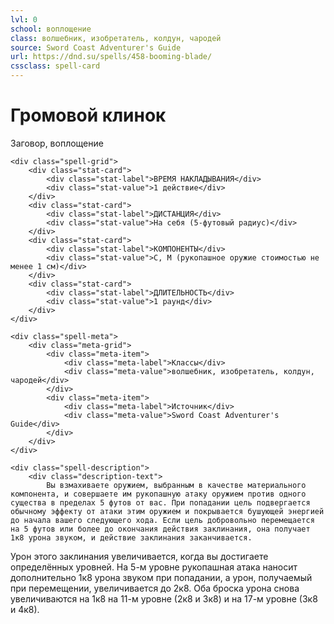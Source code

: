 ```yaml
---
lvl: 0
school: воплощение
class: волшебник, изобретатель, колдун, чародей
source: Sword Coast Adventurer's Guide
url: https://dnd.su/spells/458-booming-blade/
cssclass: spell-card
---
```


<div class="spell-container">
    <div class="spell-header">
        <h1 class="spell-name">Громовой клинок</h1>
        <div class="spell-level">Заговор, воплощение</div>
    </div>
    
    <div class="spell-grid">
        <div class="stat-card">
            <div class="stat-label">ВРЕМЯ НАКЛАДЫВАНИЯ</div>
            <div class="stat-value">1 действие</div>
        </div>
        <div class="stat-card">
            <div class="stat-label">ДИСТАНЦИЯ</div>
            <div class="stat-value">На себя (5-футовый радиус)</div>
        </div>
        <div class="stat-card">
            <div class="stat-label">КОМПОНЕНТЫ</div>
            <div class="stat-value">С, М (рукопашное оружие стоимостью не менее 1 см)</div>
        </div>
        <div class="stat-card">
            <div class="stat-label">ДЛИТЕЛЬНОСТЬ</div>
            <div class="stat-value">1 раунд</div>
        </div>
    </div>
    
    <div class="spell-meta">
        <div class="meta-grid">
            <div class="meta-item">
                <div class="meta-label">Классы</div>
                <div class="meta-value">волшебник, изобретатель, колдун, чародей</div>
            </div>
            <div class="meta-item">
                <div class="meta-label">Источник</div>
                <div class="meta-value">Sword Coast Adventurer's Guide</div>
            </div>
        </div>
    </div>
    
    <div class="spell-description">
        <div class="description-text">
            Вы взмахиваете оружием, выбранным в качестве материального компонента, и совершаете им рукопашную атаку оружием против одного существа в пределах 5 футов от вас. При попадании цель подвергается обычному эффекту от атаки этим оружием и покрывается бушующей энергией до начала вашего следующего хода. Если цель добровольно перемещается на 5 футов или более до окончания действия заклинания, она получает 1к8 урона звуком, и действие заклинания заканчивается.
Урон этого заклинания увеличивается, когда вы достигаете определённых уровней. На 5-м уровне рукопашная атака наносит дополнительно 1к8 урона звуком при попадании, а урон, получаемый при перемещении, увеличивается до 2к8. Оба броска урона снова увеличиваются на 1к8 на 11-м уровне (2к8 и 3к8) и на 17-м уровне (3к8 и 4к8).
        </div>
    </div>
</div>